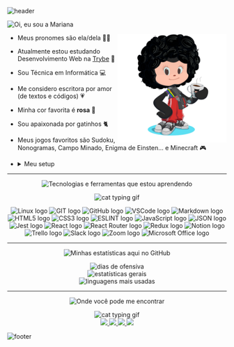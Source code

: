 <!-- CABEÇALHO -->

<img
  src="https://capsule-render.vercel.app/api?type=waving&color=0:ff6e96,100:ffc0cb&height=200&section=header"
  alt="header"
  align="center"
/>

<!-- SOBRE MIM -->

<div>
  
  <img
    src="https://capsule-render.vercel.app/api?type=transparent&color=0:ff6e96,100:ffc0cb&height=40&section=header&text=Oi%2C%20eu%20sou%20a%20Mariana%21%20%F0%9F%91%8B&fontSize=30&fontColor=ffc0cb"
    alt="Oi, eu sou a Mariana"
  />
 
  <img
    src="./octocat-icon.png"
    alt="Octocat Avatar"
    align="right"
    width="250"
  />

  - Meus pronomes são ela/dela 👩‍💻
  - Atualmente estou estudando Desenvolvimento Web na [Trybe](https://www.betrybe.com/) 🚀
  - Sou Técnica em Informática 💻
  - Me considero escritora por amor (de textos e códigos) 💗
  - Minha cor favorita é <strong>rosa</strong> 🧠
  - Sou apaixonada por gatinhos 🐈
  - Meus jogos favoritos são Sudoku, Nonogramas, Campo Minado, Enigma de Einsten... e Minecraft 🎮
  - <details>

      <summary>Meu setup</summary>
      <br>
      <img src="https://img.shields.io/badge/lenovo%20laptop-ff6e96?style=for-the-badge&logo=lenovo&logoColor=white" alt="Lenovo laptop"/>
      <img src="https://img.shields.io/badge/windows-%23ff6e96.svg?&style=for-the-badge&logo=windows&logoColor=white" alt="Windows logo"/>
      <img src="https://img.shields.io/badge/intel-core%20i5%207th-%23ff6e96.svg?&style=for-the-badge&logo=intel&logoColor=white" alt="Intel Core i5"/>
      <img src="https://img.shields.io/badge/RAM-20GB-%23ff6e96.svg?&style=for-the-badge&logoColor=white" alt="RAM spec"/>
      <!-- <img src="https://img.shields.io/badge/nvidia-gtx%201650-%23ff6e96.svg?&style=for-the-badge&logo=nvidia&logoColor=white" alt="NVIDIA logo"/> -->

  </details>

</div>

<hr>

<!-- TECNOLOGIAS -->

<div align="center">

  <img
      src="https://capsule-render.vercel.app/api?type=transparent&color=0:ff6e96,100:ffc0cb&height=40&section=header&text=Tecnologias%20e%20ferramentas%20que%20estou%20aprendendo&fontSize=30&fontColor=ffc0cb"
      alt="Tecnologias e ferramentas que estou aprendendo"
   />

  <img
    src="http://38.media.tumblr.com/1533c2ae6c8552abf0ed57f51270dcf6/tumblr_n7uio3XBt11tfoqqlo1_500.gif"
    alt="cat typing gif"
  />

  <img
    src="https://img.shields.io/badge/Linux-ff6e96?style=for-the-badge&logo=linux&logoColor=white"
    alt="Linux logo"
  />
  <img
    src="https://img.shields.io/badge/GIT-ff6e96?style=for-the-badge&logo=git&logoColor=white"
    alt="GIT logo"
  />
  <img
    src="https://img.shields.io/badge/GitHub-ff6e96?style=for-the-badge&logo=github&logoColor=white"
    alt="GitHub logo"
  />
  <img
    src="https://img.shields.io/badge/VSCode-ff6e96?style=for-the-badge&logo=visual%20studio%20code&logoColor=white"
    alt="VSCode logo"
  />
  <img
    src="https://img.shields.io/badge/Markdown-ff6e96?style=for-the-badge&logo=markdown&logoColor=white"
    alt="Markdown logo"
  />
  <img
    src="https://img.shields.io/badge/HTML5-ff6e96?style=for-the-badge&logo=html5&logoColor=white"
    alt="HTML5 logo"
  />
  <img
    src="https://img.shields.io/badge/CSS3-ff6e96?style=for-the-badge&logo=css3&logoColor=white"
    alt="CSS3 logo"
  />
  <img
    src="https://img.shields.io/badge/eslint-ff6e96?style=for-the-badge&logo=eslint&logoColor=white"
    alt="ESLINT logo"
  />
  <img
    src="https://img.shields.io/badge/JavaScript-ff6e96?style=for-the-badge&logo=javascript&logoColor=white"
    alt="JavaScript logo"
  />
  <img
    src="https://img.shields.io/badge/json-ff6e96?style=for-the-badge&logo=json&logoColor=white"
    alt="JSON logo"
  />
  <img
    src="https://img.shields.io/badge/Jest-ff6e96?style=for-the-badge&logo=jest&logoColor=white"
    alt="Jest logo"
  />
  <img
    src="https://img.shields.io/badge/React-ff6e96?style=for-the-badge&logo=react&logoColor=white"
    alt="React logo"
  />
  <img
    src="https://img.shields.io/badge/React_Router-ff6e96?style=for-the-badge&logo=react-router&logoColor=white"
    alt="React Router logo"
  />
  <img
    src="https://img.shields.io/badge/Redux-ff6e96?style=for-the-badge&logo=redux&logoColor=white"
    alt="Redux logo"
  />
  <img
    src="https://img.shields.io/badge/Notion-ff6e96?style=for-the-badge&logo=notion&logoColor=white"
    alt="Notion logo"
  />
  <img
    src="https://img.shields.io/badge/Trello-ff6e96?style=for-the-badge&logo=trello&logoColor=white"
    alt="Trello logo"
  />
  <img
    src="https://img.shields.io/badge/Slack-ff6e96?style=for-the-badge&logo=slack&logoColor=white"
    alt="Slack logo"
  />
  <img
    src="https://img.shields.io/badge/Zoom-ff6e96?style=for-the-badge&logo=zoom&logoColor=white"
    alt="Zoom logo"
  />
  <img
    src="https://img.shields.io/badge/Microsoft_Office-ff6e96?style=for-the-badge&logo=microsoft-office&logoColor=white"
    alt="Microsoft Office logo"
  />

</div>

<hr>

<!-- ESTATÍSTICAS -->

<div align="center">

  <img
    src="https://capsule-render.vercel.app/api?type=transparent&color=0:ff6e96,100:ffc0cb&height=40&section=header&text=Minhas%20estat%C3%ADsticas%20aqui%20no%20GitHub&fontSize=30&fontColor=ffc0cb"
    alt="Minhas estatísticas aqui no GitHub"
  />

  <img
    width="500px"
    src="https://github-readme-streak-stats.herokuapp.com/?user=marianaapereira&theme=dracula"
    alt="dias de ofensiva"
  />
  <br>
  <img
    width="500px"
    src="https://github-readme-stats.vercel.app/api?username=marianaapereira&count_private=true&show_icons=true&theme=dracula"
    alt="estatísticas gerais"
  />
  <br>
  <img
    width="500px"
    src="https://github-readme-stats.vercel.app/api/top-langs/?username=marianaapereira&layout=compact&count_private=true&show_icons=true&theme=dracula"
    alt="linguagens mais usadas"
  />
  <br>
    <!--
    <img
      width="500px"
      src="https://github-readme-stats.vercel.app/api/pin/?username=marianaapereira&repo=marianaapereira&theme=dracula"
      alt="link para repositório"
    />
    -->

</div>

<hr>

<!-- CONTATOS -->

<div align="center">

  <img
    src="https://capsule-render.vercel.app/api?type=transparent&color=0:ff6e96,100:ffc0cb&height=40&section=header&text=Onde%20voc%C3%AA%20pode%20me%20encontrar&fontSize=30&fontColor=ffc0cb"
    alt="Onde você pode me encontrar"
  />

  <img
    src="https://media.tenor.com/X1MxQbJSRHYAAAAC/pusheen-cat.gif"
    alt="cat typing gif"
  />
  <br>
  <a href = "https://marianaapereira.github.io/">
    <img src="https://img.shields.io/badge/Portfolio-ff6e96?style=for-the-badge&logo=GitHub-Sponsors&logoColor=white" target="_blank">
  </a>
  <a href="https://www.linkedin.com/in/mariana-aparecida-pereira/" target="_blank">
    <img src="https://img.shields.io/badge/-LinkedIn-ff6e96?style=for-the-badge&logo=linkedin&logoColor=white" target="_blank">
  </a>
  <a href = "mailto:marianapereira.s@live.com">
    <img src="https://img.shields.io/badge/Gmail-ff6e96?style=for-the-badge&logo=gmail&logoColor=white" target="_blank">
  </a>
  <a href = "https://open.spotify.com/user/12153763275?si=24cbd48668df4d49">
    <img src="https://img.shields.io/badge/Spotify-ff6e96?&style=for-the-badge&logo=spotify&logoColor=white" target="_blank">
  </a>

</div>

<!-- RODAPÉ -->

<img
  src="https://capsule-render.vercel.app/api?type=waving&color=0:ff6e96,100:ffc0cb&height=150&section=footer&reversal=true"
  alt="footer"
/>

